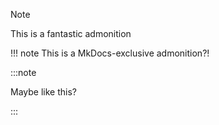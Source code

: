 > [!Note]
> This is a fantastic admonition

!!! note
    This is a MkDocs-exclusive admonition?!

:::note

Maybe like this?

:::
